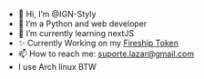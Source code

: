 
- 👋 Hi, I’m @IGN-Styly
- 👀 I’m a Python and web developer
- 🌱 I’m currently learning nextJS
- ✨ Currently Working on my [Fireship Token](https://github.com/IGN-Styly/Fireship-Token)
- 📫 How to reach me: suporte.lazar@gmail.com
- I use Arch linux BTW
